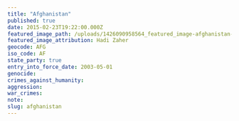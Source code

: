 ```yaml
---
title: "Afghanistan"
published: true
date: 2015-02-23T19:22:00.000Z
featured_image_path: /uploads/1426090958564_featured_image-afghanistan-credit-hadi-zaher.jpg
featured_image_attribution: Hadi Zaher
geocode: AFG
iso_code: AF
state_party: true
entry_into_force_date: 2003-05-01
genocide:
crimes_against_humanity:
aggression:
war_crimes:
note:
slug: afghanistan
---
```

